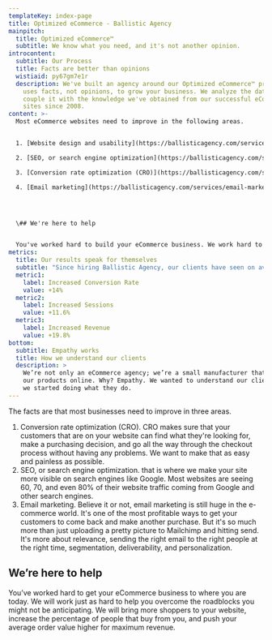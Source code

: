 ```yaml
---
templateKey: index-page
title: Optimized eCommerce - Ballistic Agency
mainpitch:
  title: Optimized eCommerce™
  subtitle: We know what you need, and it's not another opinion.
introcontent:
  subtitle: Our Process
  title: Facts are better than opinions
  wistiaid: py67gm7e1r
  description: We've built an agency around our Optimized eCommerce™ process that
    uses facts, not opinions, to grow your business. We analyze the data and
    couple it with the knowledge we've obtained from our successful eCommerce
    sites since 2008.
content: >-
  Most eCommerce websites need to improve in the following areas.


  1. [Website design and usability](https://ballisticagency.com/services/ecommerce-site-design/)

  2. [SEO, or search engine optimization](https://ballisticagency.com/services/search-engine-optimization/)

  3. [Conversion rate optimization (CRO)](https://ballisticagency.com/services/conversion-rate-optimization/)

  4. [Email marketing](https://ballisticagency.com/services/email-marketing/)




  \## We're here to help


  You've worked hard to build your eCommerce business. We work hard to help you to get more shoppers that turn into valuable customers.
metrics:
  title: Our results speak for themselves
  subtitle: "Since hiring Ballistic Agency, our clients have seen on average:"
  metric1:
    label: Increased Conversion Rate
    value: +14%
  metric2:
    label: Increased Sessions
    value: +11.6%
  metric3:
    label: Increased Revenue
    value: +19.8%
bottom:
  subtitle: Empathy works
  title: How we understand our clients
  description: >
    We’re not only an eCommerce agency; we’re a small manufacturer that sells
    our products online. Why? Empathy. We wanted to understand our clients, so
    we started doing what they do.
---
```


The facts are that most businesses need to improve in three areas.

1. Conversion rate optimization (CRO). CRO makes sure that your customers that are on your website can find what they're looking for, make a purchasing decision, and go all the way through the checkout process without having any problems. We want to make that as easy and painless as possible. 
2. SEO, or search engine optimization. that is where we make your site more visible on search engines like Google. Most websites are seeing 60, 70, and even 80% of their website traffic coming from Google and other search engines.
3. Email marketing. Believe it or not, email marketing is still huge in the e-commerce world. It's one of the most profitable ways to get your customers to come back and make another purchase. But it's so much more than just uploading a pretty picture to Mailchimp and hitting send. It's more about relevance, sending the right email to the right people at the right time, segmentation, deliverability, and personalization.

## We’re here to help

You’ve worked hard to get your eCommerce business to where you are today. We will work just as hard to help you overcome the roadblocks you might not be anticipating. We will bring more shoppers to your website, increase the percentage of people that buy from you, and push your average order value higher for maximum revenue.

